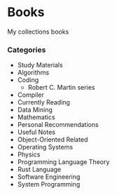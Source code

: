 # Books
My collections books

### Categories
* Study Materials
* Algorithms
* Coding
  * Robert C. Martin series
* Compiler
* Currently Reading
* Data Mining
* Mathematics
* Personal Recommendations
* Useful Notes
* Object-Oriented Related
* Operating Systems
* Physics
* Programming Language Theory
* Rust Language
* Software Engineering
* System Programming
